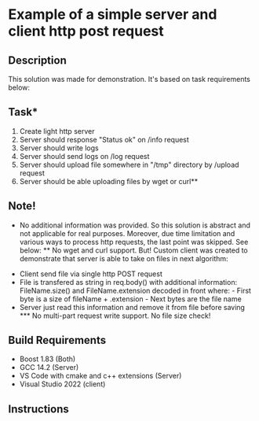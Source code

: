 # Example of a simple server and client http post request

## Description
This solution was made for demonstration. It's based on task requirements below:

## Task*
1) Create light http server
2) Server should response "Status ok" on /info request
3) Server should write logs
4) Server should send logs on /log request
5) Server should upload file somewhere in "/tmp" directory by /upload request
6) Server should be able uploading files by wget or curl**

## Note!
* No additional information was provided. So this solution is abstract and not applicable for real purposes.
Moreover, due time limitation and various ways to process http requests, the last point was skipped. See below:
** No wget and curl support. But! Custom client was created to demonstrate that server is able to take on files in next algorithm:
- Client send file via single http POST request
- File is transfered as string in req.body() with additional information:
   FileName.size() and FileName.extension decoded in front where:
        - First byte is a size of fileName + .extension
        - Next bytes are the file name
- Server just read this information and remove it from file before saving
*** No multi-part request write support. No file size check!

## Build Requirements
- Boost 1.83 (Both)
- GCC 14.2 (Server)
- VS Code with cmake and c++ extensions (Server)
- Visual Studio 2022 (client)

## Instructions

